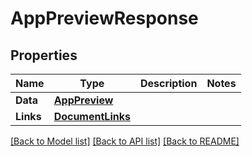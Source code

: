 # AppPreviewResponse

## Properties

Name | Type | Description | Notes
------------ | ------------- | ------------- | -------------
**Data** | [**AppPreview**](AppPreview.md) |  | 
**Links** | [**DocumentLinks**](DocumentLinks.md) |  | 

[[Back to Model list]](../README.md#documentation-for-models) [[Back to API list]](../README.md#documentation-for-api-endpoints) [[Back to README]](../README.md)


